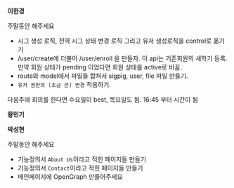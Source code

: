 
**이한경**

주말동안 해주세요
- 시그 생성 로직, 전역 시그 상태 변경 로직 그리고 유저 생성로직을 control로 옮기기
- /user/create에 더불어 /user/enroll 을 만들자. 이 api는 기존회원의 새학기 등록. 만약 회원 상태가 pending 이었다면 회원 상태를 active로 바꿈.  
- route와 model에서 파일들 합쳐서 sigpig, user, file 파일 만들기.
- `유저 권한의 (조금 큰) 변경` 적용하기.

다음주에 회의를 한다면 수요일이 best, 목요일도 됨.
16:45 부터 시간이 됨  

**황민기**

**박성현**

주말동안 해주세요
- 기능정의서 `About Us`이라고 적힌 페이지들 만들기
- 기능정의서 `Contact`이라고 적힌 페이지들 만들기
- 메인페이지에 OpenGraph 만들어주세요